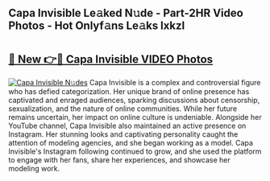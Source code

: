 ## Capa Invisible Le𝚊ked N𝚞de - Part-2HR Video Photos - Hot Onlyf𝚊ns Le𝚊ks lxkzI

# <h2><a href="http://ab70254.deff.icu/?id=Capa+Invisible">🔗 New 👉🔴 Capa Invisible VIDEO Photos</a></h2>

[![Capa Invisible N𝚞des](https://i.imgur.com/rIISA9y.gif)](http://ab70254.deff.icu/?id=Capa+Invisible)
Capa Invisible is a complex and controversial figure who has defied categorization. Her unique brand of online presence has captivated and enraged audiences, sparking discussions about censorship, sexualization, and the nature of online communities. While her future remains uncertain, her impact on online culture is undeniable. Alongside her YouTube channel, Capa Invisible also maintained an active presence on Instagram. Her stunning looks and captivating personality caught the attention of modeling agencies, and she began working as a model. Capa Invisible's Instagram following continued to grow, and she used the platform to engage with her fans, share her experiences, and showcase her modeling work.
